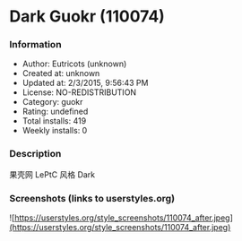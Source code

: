 # Dark Guokr (110074)

### Information
- Author: Eutricots (unknown)
- Created at: unknown
- Updated at: 2/3/2015, 9:56:43 PM
- License: NO-REDISTRIBUTION
- Category: guokr
- Rating: undefined
- Total installs: 419
- Weekly installs: 0


### Description
果壳网 LePtC 风格 Dark


### Screenshots (links to userstyles.org)
![https://userstyles.org/style_screenshots/110074_after.jpeg](https://userstyles.org/style_screenshots/110074_after.jpeg)


